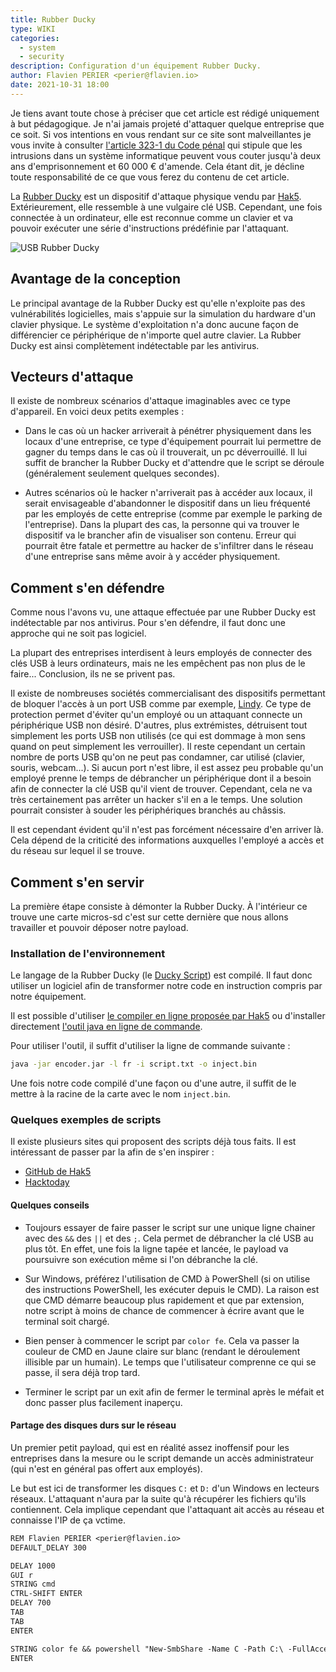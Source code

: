 ```yaml
---
title: Rubber Ducky
type: WIKI
categories:
  - system
  - security
description: Configuration d'un équipement Rubber Ducky.
author: Flavien PERIER <perier@flavien.io>
date: 2021-10-31 18:00
---
```


Je tiens avant toute chose à préciser que cet article est rédigé uniquement à but pédagogique. Je n'ai jamais projeté d'attaquer quelque entreprise que ce soit. Si vos intentions en vous rendant sur ce site sont malveillantes je vous invite à consulter [l'article 323-1 du Code pénal](https://www.legifrance.gouv.fr/codes/article_lc/LEGIARTI000030939438/) qui stipule que les intrusions dans un système informatique peuvent vous couter jusqu'à deux ans d'emprisonnement et 60 000 € d'amende. Cela étant dit, je décline toute responsabilité de ce que vous ferez du contenu de cet article.

La [Rubber Ducky](https://www.usbrubberducky.com/) est un dispositif d'attaque physique vendu par [Hak5](https://hak5.org/). Extérieurement, elle ressemble à une vulgaire clé USB. Cependant, une fois connectée à un ordinateur, elle est reconnue comme un clavier et va pouvoir exécuter une série d'instructions prédéfinie par l'attaquant.

![USB Rubber Ducky](https://medias.flavien.io/articles/rubber-ducky/rubber-ducky.webp)

## Avantage de la conception

Le principal avantage de la Rubber Ducky est qu'elle n'exploite pas des vulnérabilités logicielles, mais s'appuie sur la simulation du hardware d'un clavier physique. Le système d'exploitation n'a donc aucune façon de différencier ce périphérique de n'importe quel autre clavier. La Rubber Ducky est ainsi complètement indétectable par les antivirus. 

## Vecteurs d'attaque

Il existe de nombreux scénarios d'attaque imaginables avec ce type d'appareil. En voici deux petits exemples :

- Dans le cas où un hacker arriverait à pénétrer physiquement dans les locaux d'une entreprise, ce type d'équipement pourrait lui permettre de gagner du temps dans le cas où il trouverait, un pc déverrouillé. Il lui suffit de brancher la Rubber Ducky et d'attendre que le script se déroule (généralement seulement quelques secondes).

- Autres scénarios où le hacker n'arriverait pas à accéder aux locaux, il serait envisageable d'abandonner le dispositif dans un lieu fréquenté par les employés de cette entreprise (comme par exemple le parking de l'entreprise). Dans la plupart des cas, la personne qui va trouver le dispositif va le brancher afin de visualiser son contenu. Erreur qui pourrait être fatale et permettre au hacker de s'infiltrer dans le réseau d'une entreprise sans même avoir à y accéder physiquement.

## Comment s'en défendre

Comme nous l'avons vu, une attaque effectuée par une Rubber Ducky est indétectable par nos antivirus. Pour s'en défendre, il faut donc une approche qui ne soit pas logiciel.

La plupart des entreprises interdisent à leurs employés de connecter des clés USB à leurs ordinateurs, mais ne les empêchent pas non plus de le faire... Conclusion, ils ne se privent pas.

Il existe de nombreuses sociétés commercialisant des dispositifs permettant de bloquer l'accès à un port USB comme par exemple, [Lindy](https://lindy.com/fr/technologie/bloqueurs-de-ports/). Ce type de protection permet d'éviter qu'un employé ou un attaquant connecte un périphérique USB non désiré. D'autres, plus extrémistes, détruisent tout simplement les ports USB non utilisés (ce qui est dommage à mon sens quand on peut simplement les verrouiller). Il reste cependant un certain nombre de ports USB qu'on ne peut pas condamner, car utilisé (clavier, souris, webcam...). Si aucun port n'est libre, il est assez peu probable qu'un employé prenne le temps de débrancher un périphérique dont il a besoin afin de connecter la clé USB qu'il vient de trouver. Cependant, cela ne va très certainement pas arrêter un hacker s'il en a le temps. Une solution pourrait consister à souder les périphériques branchés au châssis.

Il est cependant évident qu'il n'est pas forcément nécessaire d'en arriver là. Cela dépend de la criticité des informations auxquelles l'employé a accès et du réseau sur lequel il se trouve.

## Comment s'en servir

La première étape consiste à démonter la Rubber Ducky. À l'intérieur ce trouve une carte micros-sd c'est sur cette dernière que nous allons travailler et pouvoir déposer notre payload.

### Installation de l'environnement

Le langage de la Rubber Ducky (le [Ducky Script](https://docs.hak5.org/hc/en-us/articles/360049449314-Ducky-Script-Command-Reference)) est compilé. Il faut donc utiliser un logiciel afin de transformer notre code en instruction compris par notre équipement.

Il est possible d'utiliser [le compiler en ligne proposée par Hak5](https://shop.hak5.org/pages/ducky-encoder) ou d'installer directement [l'outil java en ligne de commande](https://github.com/hak5darren/USB-Rubber-Ducky/releases/download/v2.6.3/encoder.jar).

Pour utiliser l'outil, il suffit d'utiliser la ligne de commande suivante :

```bash
java -jar encoder.jar -l fr -i script.txt -o inject.bin 
```

Une fois notre code compilé d'une façon ou d'une autre, il suffit de le mettre à la racine de la carte avec le nom `inject.bin`.

### Quelques exemples de scripts

Il existe plusieurs sites qui proposent des scripts déjà tous faits. Il est intéressant de passer par la afin de s'en inspirer :

- [GitHub de Hak5](https://github.com/hak5/usbrubberducky-payloads)
- [Hacktoday](https://thehacktoday.com/60-best-rubber-ducky-usb-payloads/)

#### Quelques conseils

- Toujours essayer de faire passer le script sur une unique ligne chainer avec des `&&` des `||` et des `;`. Cela permet de débrancher la clé USB au plus tôt. En effet, une fois la ligne tapée et lancée, le payload va poursuivre son exécution même si l'on débranche la clé.

- Sur Windows, préférez l'utilisation de CMD à PowerShell (si on utilise des instructions PowerShell, les exécuter depuis le CMD). La raison est que CMD démarre beaucoup plus rapidement et que par extension, notre script à moins de chance de commencer à écrire avant que le terminal soit chargé.

- Bien penser à commencer le script par `color fe`. Cela va passer la couleur de CMD en Jaune claire sur blanc (rendant le déroulement illisible par un humain). Le temps que l'utilisateur comprenne ce qui se passe, il sera déjà trop tard.

- Terminer le script par un exit afin de fermer le terminal après le méfait et donc passer plus facilement inaperçu.

#### Partage des disques durs sur le réseau

Un premier petit payload, qui est en réalité assez inoffensif pour les entreprises dans la mesure ou le script demande un accès administrateur (qui n'est en général pas offert aux employés).

Le but est ici de transformer les disques `C:` et `D:` d'un Windows en lecteurs réseaux. L'attaquant n'aura par la suite qu'à récupérer les fichiers qu'ils contiennent. Cela implique cependant que l'attaquant ait accès au réseau et connaisse l'IP de ça vctime.

```txt
REM Flavien PERIER <perier@flavien.io>
DEFAULT_DELAY 300

DELAY 1000
GUI r
STRING cmd
CTRL-SHIFT ENTER
DELAY 700
TAB
TAB
ENTER

STRING color fe && powershell "New-SmbShare -Name C -Path C:\ -FullAccess administrateur ; New-SmbShare -Name D -Path D:\ -FullAccess administrateur" || exit
ENTER
```
